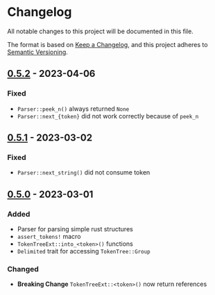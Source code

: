 # Changelog
All notable changes to this project will be documented in this file.

The format is based on [Keep a Changelog](https://keepachangelog.com/en/1.0.0/),
and this project adheres to [Semantic Versioning](https://semver.org/spec/v2.0.0.html).

<!-- ## [Unreleased] -->

## [0.5.2] - 2023-04-06
### Fixed
- `Parser::peek_n()` always returned `None`
- `Parser::next_{token}` did not work correctly because of `peek_n`

## [0.5.1] - 2023-03-02
### Fixed
- `Parser::next_string()` did not consume token

## [0.5.0] - 2023-03-01
### Added
- Parser for parsing simple rust structures
- `assert_tokens!` macro
- `TokenTreeExt::into_<token>()` functions 
- `Delimited` trait for accessing `TokenTree::Group`

### Changed
- **Breaking Change** `TokenTreeExt::<token>()` now return references

[unreleased]: https://github.com/ModProg/proc-macro-utils/compare/v0.5.2...HEAD
[0.5.2]: https://github.com/ModProg/proc-macro-utils/compare/v0.5.1...v0.5.2
[0.5.1]: https://github.com/ModProg/proc-macro-utils/compare/v0.5.0...v0.5.1
[0.5.0]: https://github.com/ModProg/proc-macro-utils/compare/v0.4.0...v0.5.0
